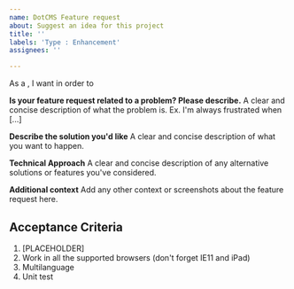 ```yaml
---
name: DotCMS Feature request
about: Suggest an idea for this project
title: ''
labels: 'Type : Enhancement'
assignees: ''

---
```


As a <user identity>, I want <desired feature> in order to <goal>

**Is your feature request related to a problem? Please describe.**
A clear and concise description of what the problem is. Ex. I'm always frustrated when [...]

**Describe the solution you'd like**
A clear and concise description of what you want to happen.

**Technical Approach**
A clear and concise description of any alternative solutions or features you've considered.

**Additional context**
Add any other context or screenshots about the feature request here.

## Acceptance Criteria
1. [PLACEHOLDER]
2. Work in all the supported browsers (don't forget IE11 and iPad)
3. Multilanguage
4. Unit test

